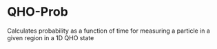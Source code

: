 # QHO-Prob
Calculates probability as a function of time for measuring a particle in a given region in a 1D QHO state 
